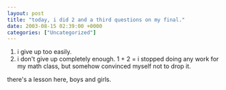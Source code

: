 ```yaml
---
layout: post
title: "today, i did 2 and a third questions on my final."
date: 2003-08-15 02:39:00 +0000
categories: ["Uncategorized"]
---
```


1. i give up too easily. 
2. i don't give up completely enough. 
1 + 2 = i stopped doing any work for my math class, but somehow convinced myself not to drop it. 

there's a lesson here, boys and girls.